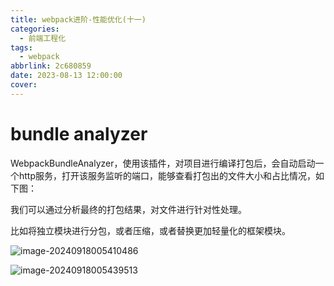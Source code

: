```yaml
---
title: webpack进阶-性能优化(十一)
categories:
  - 前端工程化
tags:
  - webpack
abbrlink: 2c680859
date: 2023-08-13 12:00:00
cover:
---
```


# bundle analyzer

WebpackBundleAnalyzer，使用该插件，对项目进行编译打包后，会自动启动一个http服务，打开该服务监听的端口，能够查看打包出的文件大小和占比情况，如下图：

我们可以通过分析最终的打包结果，对文件进行针对性处理。

比如将独立模块进行分包，或者压缩，或者替换更加轻量化的框架模块。

![image-20240918005410486](./assets/webpack进阶-性能优化(十一)/image-20240918005410486.png)

![image-20240918005439513](./assets/webpack进阶-性能优化(十一)/image-20240918005439513.png)